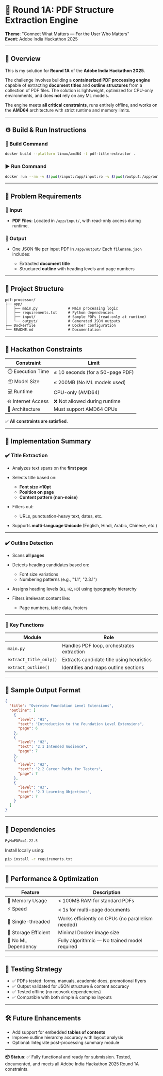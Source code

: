 # 📄 Round 1A: PDF Structure Extraction Engine  
**Theme**: "Connect What Matters — For the User Who Matters"  
**Event**: Adobe India Hackathon 2025

---

## 🧠 Overview

This is my solution for **Round 1A** of the **Adobe India Hackathon 2025**.

The challenge involves building a **containerized PDF processing engine** capable of extracting **document titles** and **outline structures** from a collection of PDF files. The solution is lightweight, optimized for CPU-only environments, and does **not** rely on any ML models.

The engine meets **all critical constraints**, runs entirely offline, and works on the **AMD64** architecture with strict runtime and memory limits.

---

## ⚙️ Build & Run Instructions

### 🧱 Build Command

```bash
docker build --platform linux/amd64 -t pdf-title-extractor .
```

### ▶️ Run Command

```bash
docker run --rm -v $(pwd)/input:/app/input:ro -v $(pwd)/output:/app/output --network none pdf-title-extractor
```

---

## 📌 Problem Requirements

### 🔽 Input

* **PDF Files**:
  Located in `/app/input/`, with read-only access during runtime.

### 🔼 Output

* One JSON file per input PDF in `/app/output/`
  Each `filename.json` includes:

  * Extracted **document title**
  * Structured **outline** with heading levels and page numbers

---

## 📁 Project Structure

```
pdf-processor/
├── app/
│   ├── main.py              # Main processing logic
│   ├── requirements.txt     # Python dependencies
│   ├── input/               # Sample PDFs (read-only at runtime)
│   └── output/              # Generated JSON outputs
├── Dockerfile               # Docker configuration
└── README.md                # Documentation
```

---

## 🚧 Hackathon Constraints

| Constraint         | Limit                            |
| ------------------ | -------------------------------- |
| ⏱️ Execution Time  | ≤ 10 seconds (for a 50-page PDF) |
| 📦 Model Size      | ≤ 200MB (No ML models used)      |
| 💻 Runtime         | CPU-only (AMD64)                 |
| 🌐 Internet Access | ❌ Not allowed during runtime     |
| 🧠 Architecture    | Must support AMD64 CPUs          |

✅ **All constraints are satisfied.**

---

## 🧩 Implementation Summary

### ✔️ Title Extraction

* Analyzes text spans on the **first page**
* Selects title based on:

  * **Font size ≥10pt**
  * **Position on page**
  * **Content pattern (non-noise)**
* Filters out:

  * URLs, punctuation-heavy text, dates, etc.
* Supports **multi-language Unicode** (English, Hindi, Arabic, Chinese, etc.)

---

### ✔️ Outline Detection

* Scans **all pages**
* Detects heading candidates based on:

  * Font size variations
  * Numbering patterns (e.g., "1.1", "2.3.1")
* Assigns heading levels (`H1`, `H2`, `H3`) using typography hierarchy
* Filters irrelevant content like:

  * Page numbers, table data, footers

---

### 🧠 Key Functions

| Module                 | Role                                      |
| ---------------------- | ----------------------------------------- |
| `main.py`              | Handles PDF loop, orchestrates extraction |
| `extract_title_only()` | Extracts candidate title using heuristics |
| `extract_outline()`    | Identifies and maps outline sections      |

---

## 🧪 Sample Output Format

```json
{
  "title": "Overview Foundation Level Extensions",
  "outline": [
    {
      "level": "H1",
      "text": "Introduction to the Foundation Level Extensions",
      "page": 6
    },
    {
      "level": "H2",
      "text": "2.1 Intended Audience",
      "page": 7
    },
    {
      "level": "H2",
      "text": "2.2 Career Paths for Testers",
      "page": 7
    },
    {
      "level": "H3",
      "text": "2.3 Learning Objectives",
      "page": 7
    }
  ]
}
```

---

## 🧮 Dependencies

```txt
PyMuPDF==1.22.5
```

Install locally using:

```bash
pip install -r requirements.txt
```

---

## 🚀 Performance & Optimization

| Feature              | Description                                       |
| -------------------- | ------------------------------------------------- |
| 🧠 Memory Usage      | < 100MB RAM for standard PDFs                     |
| ⚡ Speed              | < 1s for multi-page documents                     |
| 🧵 Single-threaded   | Works efficiently on CPUs (no parallelism needed) |
| 💾 Storage Efficient | Minimal Docker image size                         |
| 🧱 No ML Dependency  | Fully algorithmic — No trained model required     |

---

## 🔎 Testing Strategy

* ✅ PDFs tested: forms, manuals, academic docs, promotional flyers
* ✅ Output validated for JSON structure & content accuracy
* ✅ Tested offline (no network dependencies)
* ✅ Compatible with both simple & complex layouts

---

## 🛠️ Future Enhancements

* Add support for embedded **tables of contents**
* Improve outline hierarchy accuracy with layout analysis
* Optional: Integrate post-processing summary module

---

**📦 Status**: ✅ Fully functional and ready for submission.
Tested, documented, and meets all Adobe India Hackathon 2025 Round 1A constraints.
